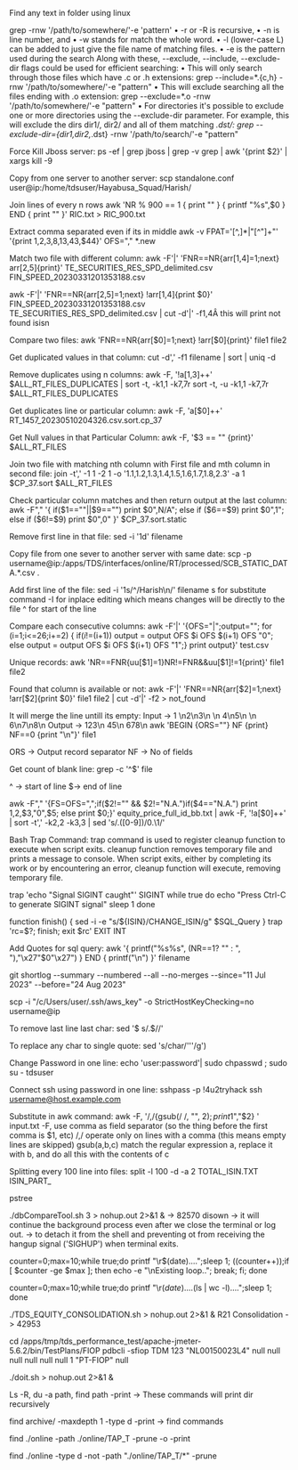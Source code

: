 Find any text in folder using linux

grep -rnw '/path/to/somewhere/'-e 'pattern'
    • -r or -R is recursive,
    • -n is line number, and
    • -w stands for match the whole word.
    • -l (lower-case L) can be added to just give the file name of matching files.
    • -e is the pattern used during the search
Along with these, --exclude, --include, --exclude-dir flags could be used for efficient searching:
    • This will only search through those files which have .c or .h extensions:
grep --include=\*.{c,h} -rnw '/path/to/somewhere/'-e "pattern"
    • This will exclude searching all the files ending with .o extension:
grep --exclude=\*.o -rnw '/path/to/somewhere/'-e "pattern"
    • For directories it's possible to exclude one or more directories using the --exclude-dir parameter. For example, this will exclude the dirs dir1/, dir2/ and all of them matching *.dst/:
grep --exclude-dir={dir1,dir2,*.dst} -rnw '/path/to/search/'-e "pattern"



Force Kill Jboss server:
ps -ef | grep jboss | grep -v grep | awk '{print $2}' | xargs kill -9



Copy from one server to another server:
scp standalone.conf user@ip:/home/tdsuser/Hayabusa_Squad/Harish/

Join lines of every n rows
awk 'NR % 900 == 1 { print "" } { printf "%s",$0 } END { print "" }' RIC.txt > RIC_900.txt


Extract comma separated even if its in middle
awk -v FPAT='[^,]*|"[^"]+"' '{print $1,$2,$3,$8,$13,$43,$44}' OFS="," *.new


Match two file with different column:
awk -F'|' 'FNR==NR{arr[$1,$4]=1;next} arr[$2,$5]{print}' TE_SECURITIES_RES_SPD_delimited.csv FIN_SPEED_20230331201353188.csv 

awk -F'|' 'FNR==NR{arr[$2,$5]=1;next} !arr[$1,$4]{print $0}' FIN_SPEED_20230331201353188.csv TE_SECURITIES_RES_SPD_delimited.csv | cut -d'|' -f1,4Â  this will print not found isisn

Compare two files:
awk 'FNR==NR{arr[$0]=1;next} !arr[$0]{print}' file1 file2

Get duplicated values in that column:
cut -d',' -f1 filename | sort | uniq -d

Remove duplicates using n columns:
awk -F, '!a[$1,$3]++' $ALL_RT_FILES_DUPLICATES | sort -t, -k1,1 -k7,7r
sort -t, -u -k1,1 -k7,7r $ALL_RT_FILES_DUPLICATES

Get duplicates line or particular column:
awk -F, 'a[$0]++' RT_1457_20230510204326.csv.sort.cp_37

Get Null values in that Particular Column:
awk -F, '$3 == "" {print}' $ALL_RT_FILES

Join two file with matching nth column with First file and mth column in second file:
join -t',' -1 1 -2 1 -o '1.1,1.2,1.3,1.4,1.5,1.6,1.7,1.8,2.3' -a 1 $CP_37.sort $ALL_RT_FILES

Check particular column matches and then return output at the last column:
awk -F"," '{ if($1==""||$9=="") print $0",N/A"; else if ($6==$9) print $0",1"; else if ($6!=$9) print $0",0" }' $CP_37.sort.static


Remove first line in that file:
sed -i '1d' filename

Copy file from one sever to another server with same date:
scp -p username@ip:/apps/TDS/interfaces/online/RT/processed/SCB_STATIC_DATA.*.csv .

Add first line of the file:
sed -i '1s/^/Harish\n/' filename
s for substitute command -I for inplace editing which means changes will be directly to the file ^ for start of the line

Compare each consecutive columns:
awk -F'|' '{OFS="|";output=""; for (i=1;i<=26;i+=2) { if($i!=$(i+1)) output = output OFS $i OFS  $(i+1) OFS "0"; else output = output OFS $i OFS  $(i+1) OFS "1";} print output}' test.csv

Unique records:
awk 'NR==FNR{uu[$1]=1}NR!=FNR&&uu[$1]!=1{print}' file1 file2

Found that column is available or not:
awk -F'|' 'FNR==NR{arr[$2]=1;next} !arr[$2]{print $0}' file1 file2 | cut -d'|' -f2 > not_found

It will merge the line untill its empty:
Input -> 1 \n2\n3\n \n 4\n5\n \n 6\n7\n8\n 
Output -> 123\n 45\n 678\n
awk 'BEGIN {ORS=""} NF {print} NF==0 {print "\n"}' file1

ORS -> Output record separator
NF -> No of fields

Get count of blank line:
 grep -c '^$' file

^ -> start of line
$-> end of line

awk -F"," '{FS=OFS=",";if($2!="" && $2!="N.A.")if($4=="N.A.") print $1,$2,$3,"0",$5; else print $0;}' equity_price_full_id_bb.txt | awk -F, '!a[$0]++' | sort -t',' -k2,2 -k3,3 | sed 's/\.\([0-9]\)/0\.\1/'

Bash Trap Command:
trap command is used to register cleanup function to execute when script exits. cleanup function removes temporary file and prints a message to console. When script exits, either by completing its work or by encountering an error, cleanup function will execute, removing temporary file.

trap 'echo "Signal SIGINT caught"' SIGINT
 while true do echo "Press Ctrl-C to generate SIGINT signal" sleep 1 done

function finish()
{
    sed -i -e "s/${ISIN}/CHANGE_ISIN/g" $SQL_Query
}
trap 'rc=$?; finish; exit $rc' EXIT INT


Add Quotes for sql query:
awk '{ printf("%s%s", (NR==1? "" : ", "),"\x27"$0"\x27") } END { printf("\n") }' filename


 git shortlog --summary --numbered --all --no-merges --since="11 Jul 2023"  --before="24 Aug 2023"

 scp -i "/c/Users/user/.ssh/aws_key" -o StrictHostKeyChecking=no username@ip



To remove last line last char:
sed '$ s/.$//' 

To replace any char to single quote:
sed 's/char/'\''/g')

Change Password in one line:
echo 'user:password'| sudo chpasswd ; sudo su - tdsuser

Connect ssh using password in one line:
sshpass -p !4u2tryhack ssh username@host.example.com

Substitute in awk command:
awk -F, '/,/{gsub(/ /, "", $2); print$1","$2} ' input.txt
-F,            use comma as field separator 
               (so the thing before the first comma is $1, etc)
/,/            operate only on lines with a comma 
               (this means empty lines are skipped)
gsub(a,b,c)    match the regular expression a, replace it with b, 
               and do all this with the contents of c

Splitting every 100 line into files: 
split -l 100 -d -a 2 TOTAL_ISIN.TXT ISIN_PART_

pstree

./dbCompareTool.sh 3 > nohup.out 2>&1 & -> 82570
 disown
 ->  it will continue the background process even after we close the terminal or log out.
-> to detach it from the shell and preventing ot from receiving the hangup signal ('SIGHUP') when terminal exits.

counter=0;max=10;while true;do printf "\r$(date)....";sleep 1; ((counter++));if [ $counter -ge $max ]; then echo -e "\nExisting loop.."; break; fi; done

counter=0;max=10;while true;do printf "\r$(date)....$(ls | wc -l)....";sleep 1; done

./TDS_EQUITY_CONSOLIDATION.sh > nohup.out 2>&1 &
R21 Consolidation -> 42953

cd /apps/tmp/tds_performance_test/apache-jmeter-5.6.2/bin/TestPlans/FIOP
pdbcli -sfiop TDM 123 "NL00150023L4" null null null null null null 1 "PT-FIOP" null


./doit.sh > nohup.out 2>&1 & 

Ls -R, du -a path, find path -print  -> These commands will print dir recursively 

find archive/ -maxdepth 1 -type d -print -> find commands


find ./online -path ./online/TAP_T -prune -o -print

find ./online -type d -not -path "./online/TAP_T/*" -prune

